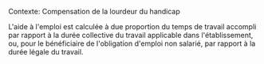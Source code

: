 Contexte: Compensation de la lourdeur du handicap

L'aide à l'emploi est calculée à due proportion du temps de travail accompli par rapport à la durée collective du travail applicable dans l'établissement, ou, pour le bénéficiaire de l'obligation d'emploi non salarié, par rapport à la durée légale du travail.